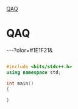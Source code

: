 [QAQ](#QAQ)

# QAQ


---?olor=#1E1F21&
```cpp

#include <bits/stdc++.h>
using namespace std;

int main()
{
    
}

```

